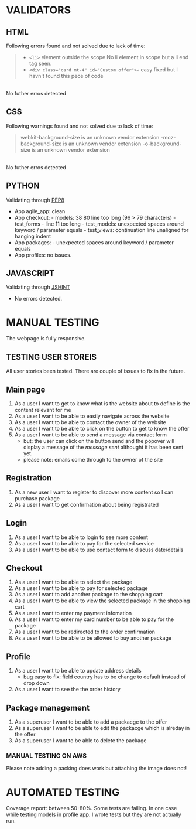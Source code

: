 # VALIDATORS

## HTML
Following errors found and not solved due to lack of time:
> - `<li>` element outside the scope No li element in scope but a li end tag seen.
> - `<div class="card mt-4" id="Custom offer">↩` easy fixed but I havn't found this pece of code  
<br>
No futher erros detected

## CSS
Following warnings found and not solved due to lack of time:
> webkit-background-size is an unknown vendor extension
> -moz-background-size is an unknown vendor extension
> -o-background-size is an unknown vendor extension
<br>
No futher erros detected

## PYTHON

Validating through [PEP8](http://pep8online.com/checkresult)
- App agile_app: clean
- App checkout:
        - models: 38	80	line too long (96 > 79 characters)
        - test_forms - line 11 too long 
        - test_models: unexpected spaces around keyword / parameter equals
        - test_views: continuation line unaligned for hanging indent
- App packages: 
        - unexpected spaces around keyword / parameter equals
- App profiles: no issues.


## JAVASCRIPT

Validating through [JSHINT](https://jshint.com/)

- No errors detected.

# MANUAL TESTING

The webpage is fully responsive.

## TESTING USER STOREIS
All user stories been tested. There are couple of issues to fix in the future.

## Main page

1. As a user I want to get to know what is the website about to define is the content relevant for me
2. As a user I want to be able to easily navigate across the website
3. As a user I want to be able to contact the owner of the website
4. As a user I want to be able to click on the button to get to know the offer
5. As a user I want to be able to send a message via contact form
    - but: the user can click on the button send and the popover will display a message of the *message sent* althought it has been sent yet.
    - please note: emails come through to the owner of the site 

## Registration

1. As a new user I want to register to discover more content so I can purchase package
2. As a user I want to get confirmation about being registrated

## Login 

1. As a user I want to be able to login to see more content
2. As a user I want to be able to pay for the selected service
2. As a user I want to be able to use contact form to discuss date/details

## Checkout

1. As a user I want to be able to select the package 
2. As a user I want to be able to pay for selected package
3. As a user I want to add another package to the shopping cart
4. As a user I want to be able to view the selected package in the shopping cart
5. As a user I want to enter my payment infomation
6. As a user I want to enter my card number to be able to pay for the package
7. As a user I want to be redirected to the order confirmation 
8. As a user I want to be able to be allowed to buy another package

## Profile

1. As a user I want to be able to update address details
    - bug easy to fix: field country has to be change to default instead of drop down
2. As a user I want to see the the order history

## Package management

1. As a superuser I want to be able to add a packacge to the offer
2. As a superuser I want to be able to edit the packacge which is alreday in the offer
3. As a superuser I want to be able to delete the package 

### MANUAL TESTING ON AWS

Please note adding a packing does work but attaching the image does not!

# AUTOMATED TESTING

Covarage report: between 50-80%.
Some tests are failing.
In one case while testing models in profile app. I wrote tests but they are not actually run.

